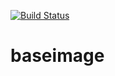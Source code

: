 [![Build Status](https://travis-ci.org/sjoeboo/baseimage.svg)](https://travis-ci.org/sjoeboo/baseimage)
# baseimage
